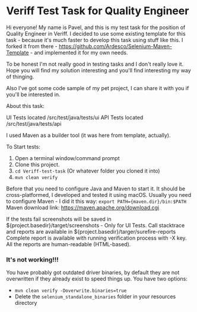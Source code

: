 Veriff Test Task for Quality Engineer
=======================

Hi everyone! My name is Pavel, and this is my test task for the position of Quality Engineer in Veriff.
I decided to use some existing template for this task - because it's much faster to develop this task using stuff like this.
I forked it from there - https://github.com/Ardesco/Selenium-Maven-Template - and implemented it for my own needs.

To be honest I'm not really good in testing tasks and I don't really love it.
Hope you will find my solution interesting and you'll find interesting my way of thinging.

Also I've got some code sample of my pet project, I can share it with you if you'll be interested in.

About this task:

UI Tests located /src/test/java/tests/ui
API Tests located /src/test/java/tests/api

I used Maven as a builder tool (it was here from template, actually).

To Start tests:

1. Open a terminal window/command prompt
2. Clone this project.
3. `cd Veriff-test-task` (Or whatever folder you cloned it into)
4. `mvn clean verify`

Before that you need to configure Java and Maven to start it. It should be cross-platformed, I developed and tested it using macOS.
Usually you need to configure Maven - I did it this way: 
`export PATH={maven.dir}/bin:$PATH`
Maven download link: https://maven.apache.org/download.cgi

If the tests fail screenshots will be saved in ${project.basedir}/target/screenshots - Only for UI Tests.
Call stacktrace and reports are available in ${project.basedir}/targer/surefire-reports
Complete report is available with running verification process with -X key. All the reports are human-readable (HTML-based).

### It's not working!!!

You have probably got outdated driver binaries, by default they are not overwritten if they already exist to speed things up.  You have two options:

- `mvn clean verify -Doverwrite.binaries=true`
- Delete the `selenium_standalone_binaries` folder in your resources directory
